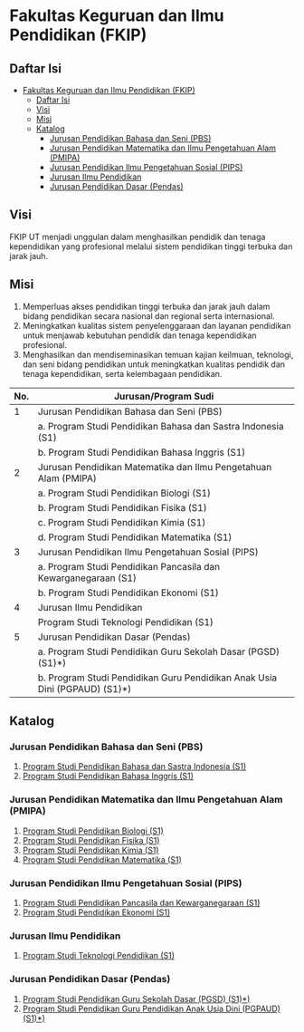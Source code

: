 # Fakultas Keguruan dan Ilmu Pendidikan (FKIP)

## Daftar Isi

- [Fakultas Keguruan dan Ilmu Pendidikan (FKIP)](#fakultas-keguruan-dan-ilmu-pendidikan-fkip)
  - [Daftar Isi](#daftar-isi)
  - [Visi](#visi)
  - [Misi](#misi)
  - [Katalog](#katalog)
    - [Jurusan Pendidikan Bahasa dan Seni (PBS)](#jurusan-pendidikan-bahasa-dan-seni-pbs)
    - [Jurusan Pendidikan Matematika dan Ilmu Pengetahuan Alam (PMIPA)](#jurusan-pendidikan-matematika-dan-ilmu-pengetahuan-alam-pmipa)
    - [Jurusan Pendidikan Ilmu Pengetahuan Sosial (PIPS)](#jurusan-pendidikan-ilmu-pengetahuan-sosial-pips)
    - [Jurusan Ilmu Pendidikan](#jurusan-ilmu-pendidikan)
    - [Jurusan Pendidikan Dasar (Pendas)](#jurusan-pendidikan-dasar-pendas)

## Visi

FKIP UT menjadi unggulan dalam menghasilkan pendidik dan tenaga kependidikan yang profesional melalui sistem pendidikan tinggi terbuka dan jarak jauh.

## Misi

1. Memperluas akses pendidikan tinggi terbuka dan jarak jauh dalam bidang pendidikan secara nasional dan regional serta internasional.
2. Meningkatkan kualitas sistem penyelenggaraan dan layanan pendidikan untuk menjawab kebutuhan pendidik dan tenaga kependidikan profesional.
3. Menghasilkan dan mendiseminasikan temuan kajian keilmuan, teknologi, dan seni bidang pendidikan untuk meningkatkan kualitas pendidik dan tenaga kependidikan, serta kelembagaan pendidikan.

| No. | Jurusan/Program Sudi                                                       |
| --- | -------------------------------------------------------------------------- |
| 1   | Jurusan Pendidikan Bahasa dan Seni (PBS)                                   |
|     | a. Program Studi Pendidikan Bahasa dan Sastra Indonesia (S1)               |
|     | b. Program Studi Pendidikan Bahasa Inggris (S1)                            |
| 2   | Jurusan Pendidikan Matematika dan Ilmu Pengetahuan Alam (PMIPA)            |
|     | a. Program Studi Pendidikan Biologi (S1)                                   |
|     | b. Program Studi Pendidikan Fisika (S1)                                    |
|     | c. Program Studi Pendidikan Kimia (S1)                                     |
|     | d. Program Studi Pendidikan Matematika (S1)                                |
| 3   | Jurusan Pendidikan Ilmu Pengetahuan Sosial (PIPS)                          |
|     | a. Program Studi Pendidikan Pancasila dan Kewarganegaraan (S1)             |
|     | b. Program Studi Pendidikan Ekonomi (S1)                                   |
| 4   | Jurusan Ilmu Pendidikan                                                    |
|     | Program Studi Teknologi Pendidikan (S1)                                    |
| 5   | Jurusan Pendidikan Dasar (Pendas)                                          |
|     | a. Program Studi Pendidikan Guru Sekolah Dasar (PGSD) (S1)*)               |
|     | b. Program Studi Pendidikan Guru Pendidikan Anak Usia Dini (PGPAUD) (S1)*) |

## Katalog

### Jurusan Pendidikan Bahasa dan Seni (PBS)

1. [Program Studi Pendidikan Bahasa dan Sastra Indonesia (S1)](pendidikan-bahasa-dan-sastra-indonesia-s1.md)
2. [Program Studi Pendidikan Bahasa Inggris (S1)](pendidikan-bahasa-inggris-s1.md)

### Jurusan Pendidikan Matematika dan Ilmu Pengetahuan Alam (PMIPA)

1. [Program Studi Pendidikan Biologi (S1)](pendidikan-biologi-s1.md)
2. [Program Studi Pendidikan Fisika (S1)](pendidikan-fisika-s1.md)
3. [Program Studi Pendidikan Kimia (S1)](pendidikan-kimia-s1.md)
4. [Program Studi Pendidikan Matematika (S1)](pendidikan-matematika-s1.md)

### Jurusan Pendidikan Ilmu Pengetahuan Sosial (PIPS)

1. [Program Studi Pendidikan Pancasila dan Kewarganegaraan (S1)](pendidikan-pancasila-dan-kewarganegaraan-s1.md)
2. [Program Studi Pendidikan Ekonomi (S1)](pendidikan-ekonomi-s1.md)

### Jurusan Ilmu Pendidikan

1. [Program Studi Teknologi Pendidikan (S1)](program-studi-teknologi-pendidikan-s1.md)

### Jurusan Pendidikan Dasar (Pendas)

1. [Program Studi Pendidikan Guru Sekolah Dasar (PGSD) (S1)*)](pendidikan-guru-sekolah-dasar-pgsd-s1.md)
2. [Program Studi Pendidikan Guru Pendidikan Anak Usia Dini (PGPAUD) (S1)*)](pendidikan-guru-pendidikan-anak-usia-dini-pgpaud-s1.md)
